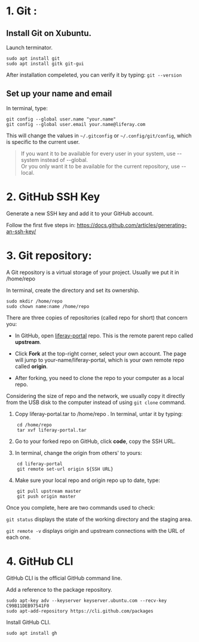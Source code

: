 # 1. Git :

## Install Git on Xubuntu.

Launch terminator.

```
sudo apt install git
sudo apt install gitk git-gui
```

After installation compeleted, you can verify it by typing: `git --version`

## Set up your name and email

In terminal, type:

```
git config --global user.name "your.name"  
git config --global user.email your.name@liferay.com
```

This will change the values in `~/.gitconfig` or `~/.config/git/config`, which is specific to the current user. 

>If you want it to be available for every user in your system, use --system instead of --global.  
>Or you only want it to be available for the current repository, use --local.

# 2. GitHub SSH Key

Generate a new SSH key and add it to your GitHub account.

Follow the first five steps in: https://docs.github.com/articles/generating-an-ssh-key/

# 3. Git repository: 

A Git repository is a virtual storage of your project. Usually we put it in /home/repo

In terminal, create the directory and set its ownership.

```
sudo mkdir /home/repo
sudo chown name:name /home/repo
```

There are three copies of repositories (called repo for short) that concern you:

- In GitHub, open [liferay-portal](https://github.com/liferay/liferay-portal) repo. This is the remote parent repo called **upstream**.

- Click **Fork** at the top-right corner, select your own account. The page will jump to your-name/liferay-portal, which is your own remote repo called **origin**.

- After forking, you need to clone the repo to your computer as a local repo. 

Considering the size of repo and the network, we usually copy it directly from the USB disk to the computer instead of using `git clone` command.

1. Copy liferay-portal.tar to /home/repo . In terminal, untar it by typing:
```
    cd /home/repo
    tar xvf liferay-portal.tar
```

2. Go to your forked repo on GitHub, click **code**, copy the SSH URL.

3. In terminal, change the origin from others' to yours:
```
    cd liferay-portal
    git remote set-url origin ${SSH URL}
```
4. Make sure your local repo and origin repo up to date, type:
```
    git pull upstream master
    git push origin master
```

Once you complete, here are two commands used to check:

 `git status` displays the state of the working directory and the staging area.

 `git remote -v` displays origin and upstream connections with the URL of each one. 

# 4. GitHub CLI

GitHub CLI is the official GitHub command line.

Add a reference to the package repository.

```
sudo apt-key adv --keyserver keyserver.ubuntu.com --recv-key C99B11DEB97541F0
sudo apt-add-repository https://cli.github.com/packages
```

Install GitHub CLI.

```
sudo apt install gh
```
